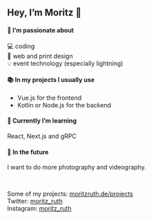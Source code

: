 ## Hey, I’m Moritz 👋

#### 💙 I’m passionate about  

💻 coding  
📰 web and print design  
💡 event technology (especially lightning)  

#### 📚 In my projects I usually use

- Vue.js for the frontend  
- Kotlin or Node.js for the backend

#### 🔎 Currently I’m learning

React, Next.js and gRPC

#### 🤖 In the future

I want to do more photography and videography.

<br/>

Some of my projects: [moritzruth.de/projects](https://moritzruth.de/projects)  
Twitter: [moritz_ruth](https://twitter.com/moritz_ruth)  
Instagram: [moritz_ruth](https://instagram.com/moritz_ruth)
